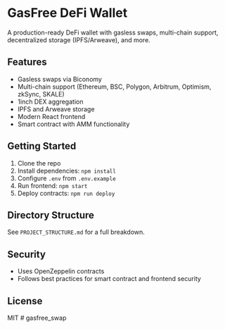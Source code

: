 # GasFree DeFi Wallet

A production-ready DeFi wallet with gasless swaps, multi-chain support, decentralized storage (IPFS/Arweave), and more.

## Features
- Gasless swaps via Biconomy
- Multi-chain support (Ethereum, BSC, Polygon, Arbitrum, Optimism, zkSync, SKALE)
- 1inch DEX aggregation
- IPFS and Arweave storage
- Modern React frontend
- Smart contract with AMM functionality

## Getting Started

1. Clone the repo
2. Install dependencies: `npm install`
3. Configure `.env` from `.env.example`
4. Run frontend: `npm start`
5. Deploy contracts: `npm run deploy`

## Directory Structure
See `PROJECT_STRUCTURE.md` for a full breakdown.

## Security
- Uses OpenZeppelin contracts
- Follows best practices for smart contract and frontend security

## License
MIT #   g a s f r e e _ s w a p  
 